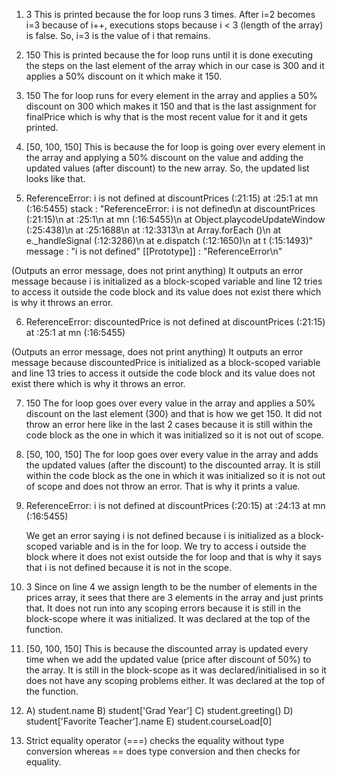 1. 3
   This is printed because the for loop runs 3 times. After i=2 becomes i=3 because of i++, executions stops because i < 3 (length of the array) is false. So, i=3 is the value of i that remains.
2. 150
   This is printed because the for loop runs until it is done executing the steps on the last element of the array which in our case is 300 and it applies a 50% discount on it which make it 150.
3. 150 
The for loop runs for every element in the array and applies a 50% discount on 300 which makes it 150 and that is the last assignment for finalPrice which is why that is the most recent value for it and it gets printed.
4. [50, 100, 150]
   This is because the for loop is going over every element in the array and applying a 50% discount on the value and adding the updated values (after discount) to the new array. So, the updated list looks like that.

5. ReferenceError: i is not defined
    at discountPrices (<anonymous>:21:15)
    at <anonymous>:25:1
    at mn (<anonymous>:16:5455)
stack
:
"ReferenceError: i is not defined\n at discountPrices (<anonymous>:21:15)\n at <anonymous>:25:1\n at mn (<anonymous>:16:5455)\n at Object.playcodeUpdateWindow (<anonymous>:25:438)\n at <anonymous>:25:1688\n at <anonymous>:12:3313\n at Array.forEach (<anonymous>)\n at e._handleSignal (<anonymous>:12:3286)\n at e.dispatch (<anonymous>:12:1650)\n at t (<anonymous>:15:1493)"
message
:
"i is not defined"
[[Prototype]]
:
"ReferenceError\n"


(Outputs an error message, does not print anything) 
It outputs an error message because i is initialized as a block-scoped variable and line 12 tries to access it outside the code block and its value does not exist there which is why it throws an error. 

6. ReferenceError: discountedPrice is not defined
    at discountPrices (<anonymous>:21:15)
    at <anonymous>:25:1
    at mn (<anonymous>:16:5455)

(Outputs an error message, does not print anything) 
It outputs an error message because discountedPrice is initialized as a block-scoped variable and line 13 tries to access it outside the code block and its value does not exist there which is why it throws an error. 

7. 150
   The for loop goes over every value in the array and applies a 50% discount on the last element (300) and that is how we get 150. It did not throw an error here like in the last 2 cases because it is still within the code block as the one in which it was initialized so it is not out of scope.


8. [50, 100, 150]
The for loop goes over every value in the array and adds the updated values (after the discount) to the discounted array. It is still within the code block as the one in which it was initialized so it is not out of scope and does not throw an error. That is why it prints a value. 


9. ReferenceError: i is not defined
    at discountPrices (<anonymous>:20:15)
    at <anonymous>:24:13
    at mn (<anonymous>:16:5455)

   We get an error saying i is not defined because i is initialized as a block-scoped variable and is in the for loop. We try to access i outside the block where it does not exist outside the for loop and that is why it says that i is not defined because it is not in the scope.



10. 3
    Since on line 4 we assign length to be the number of elements in the prices array, it sees that there are 3 elements in the array and just prints that. It does not run into any scoping errors because it is still in the block-scope where it was initialized. It was declared at the top of the function. 

11. [50, 100, 150]
    This is because the discounted array is updated every time when we add the updated value (price after discount of 50%) to the array. It is still in the block-scope as it was declared/initialised in so it does not have any scoping problems either. It was declared at the top of the function.


12. A) student.name
    B) student['Grad Year']
    C) student.greeting()
    D) student['Favorite Teacher'].name
    E) student.courseLoad[0]



15. Strict equality operator (===) checks the equality without type conversion whereas == does type conversion and then checks for equality. 
